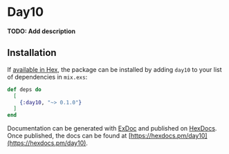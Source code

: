 # Day10

**TODO: Add description**

## Installation

If [available in Hex](https://hex.pm/docs/publish), the package can be installed
by adding `day10` to your list of dependencies in `mix.exs`:

```elixir
def deps do
  [
    {:day10, "~> 0.1.0"}
  ]
end
```

Documentation can be generated with [ExDoc](https://github.com/elixir-lang/ex_doc)
and published on [HexDocs](https://hexdocs.pm). Once published, the docs can
be found at [https://hexdocs.pm/day10](https://hexdocs.pm/day10).

